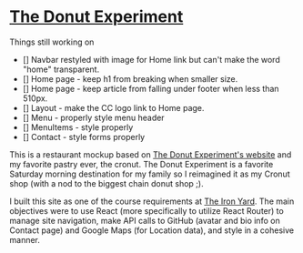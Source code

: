 # [The Donut Experiment](http://calebs-cronuts.cfsanderson.surge.sh/)

Things still working on
- [] Navbar restyled with image for Home link but can't make the word "home" transparent.
- [] Home page - keep h1 from breaking when smaller size.
- [] Home page - keep article from falling under footer when less than 510px.
- [] Layout - make the CC logo link to Home page.
- [] Menu - properly style menu header
- [] MenuItems - style properly
- [] Contact - style forms properly

This is a restaurant mockup based on [The Donut Experiment's website](http://thedonutexperiment.com/) and my favorite pastry ever, the cronut. The Donut Experiment is a favorite Saturday morning destination for my family so I reimagined it as my Cronut shop (with a nod to the biggest chain donut shop ;).

I built this site as one of the course requirements at [The Iron Yard](https://www.theironyard.com/). The main objectives were to use React (more specifically to utilize React Router) to manage site navigation, make API calls to GitHub (avatar and bio info on Contact page) and Google Maps (for Location data), and style in a cohesive manner.
